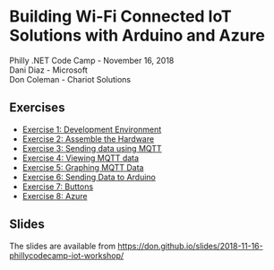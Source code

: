 # Building Wi-Fi Connected IoT Solutions with Arduino and Azure
Philly .NET Code Camp - November 16, 2018 <br/>
Dani Diaz - Microsoft<br/>
Don Coleman - Chariot Solutions

## Exercises

* [Exercise 1: Development Environment](exercises/exercise1.md)
* [Exercise 2: Assemble the Hardware](exercises/exercise2.md)
* [Exercise 3: Sending data using MQTT](exercises/exercise3.md)
* [Exercise 4: Viewing MQTT data](exercises/exercise4.md)
* [Exercise 5: Graphing MQTT Data](exercises/exercise5.md)
* [Exercise 6: Sending Data to Arduino](exercises/exercise6.md)
* [Exercise 7: Buttons](exercises/exercise7.md)
* [Exercise 8: Azure](exercises/exercise8.md)

## Slides

The slides are available from https://don.github.io/slides/2018-11-16-phillycodecamp-iot-workshop/

